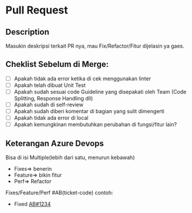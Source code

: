 # Pull Request

## Description
Masukin deskripsi terkait PR nya, mau Fix/Refactor/Fitur dijelasin ya gaes.

## Cheklist Sebelum di Merge:
- [ ] Apakah tidak ada error ketika di cek menggunakan linter
- [ ] Apakah telah dibuat Unit Test
- [ ] Apakah sudah sesuai code Guideline yang disepakati oleh Team (Code Splitting, Response Handling dll)
- [ ] Apakah sudah di self-review
- [ ] Apakah sudah diberi komentar di bagian yang sulit dimengerti
- [ ] Apakah tidak ada error di local
- [ ] Apakah kemungkinan membutuhkan perubahan di fungsi/fitur lain?

## Keterangan Azure Devops
Bisa di isi Multiple(lebih dari satu, menurun kebawah)

- Fixes=> benerin
- Feature=> bikin fitur
- Perf=> Refactor

Fixes/Feature/Perf #AB(ticket-code)
contoh:
- Fixed [AB#1234](https://dev.azure.com/kompasmedianusantara/E%20Squad/_workitems/edit/1234)